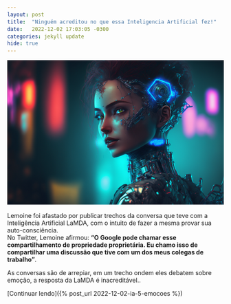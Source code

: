 ```yaml
---
layout: post
title:  "Ninguém acreditou no que essa Inteligencia Artificial fez!"
date:   2022-12-02 17:03:05 -0300
categories: jekyll update
hide: true
---
```

![Inteligencia Artificial](/assets/thumbs/post-0001-ai.png)

Lemoine foi afastado por publicar trechos da conversa que teve com a Inteligência Artificial LaMDA, com o intuito de fazer a mesma provar sua auto-consciência.  
No Twitter, Lemoine afirmou: **“O Google pode chamar esse compartilhamento de propriedade proprietária. Eu chamo isso de compartilhar uma discussão que tive com um dos meus colegas de trabalho”**.

As conversas são de arrepiar, em um trecho ondem eles debatem sobre emoção, a resposta da LaMDA é inacreditável..

[Continuar lendo]({% post_url 2022-12-02-ia-5-emocoes %})

